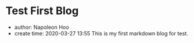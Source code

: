 # Test First Blog
- author: Napoleon Hoo
- create time: 2020-03-27 13:55
This is my first markdown blog for test.

